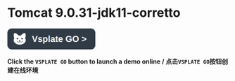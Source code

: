 # Tomcat 9.0.31-jdk11-corretto

<a href="https://www.vsplate.com/?docker-compose=https://github.com/vsplate/dcenvs/tomcat/9.0.31-jdk11-corretto"><img alt="VSPLATE GO" src="https://raw.githubusercontent.com/vsplate/images/master/vsgo_btn.png" width="200px"></a>

**Click the `VSPLATE GO` button to launch a demo online / 点击`VSPLATE GO`按钮创建在线环境**